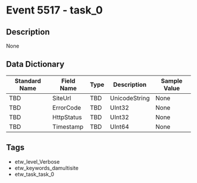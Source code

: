 # Event 5517 - task_0

## Description
None

## Data Dictionary
|Standard Name|Field Name|Type|Description|Sample Value|
|---|---|---|---|---|
|TBD|SiteUrl|TBD|UnicodeString|None|None|
|TBD|ErrorCode|TBD|UInt32|None|None|
|TBD|HttpStatus|TBD|UInt32|None|None|
|TBD|Timestamp|TBD|UInt64|None|None|

## Tags
* etw_level_Verbose
* etw_keywords_damultisite
* etw_task_task_0